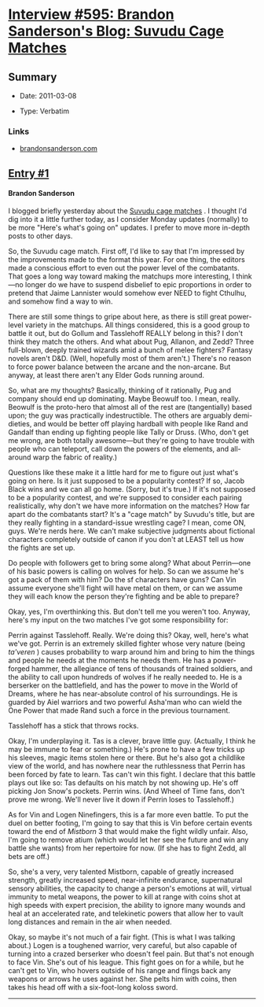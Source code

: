 # [Interview #595: Brandon Sanderson's Blog: Suvudu Cage Matches](https://www.theoryland.com/intvmain.php?i=595)

## Summary

- Date: 2011-03-08

- Type: Verbatim

### Links

- [brandonsanderson.com](http://www.brandonsanderson.com/blog/967/Suvudu-Cage-Matches)


## [Entry #1](./t-595/1)

#### Brandon Sanderson

I blogged briefly yesterday about the
[Suvudu cage matches](http://suvudu.com/2011/03/your-2011-cage-match-contenders-video.html)
. I thought I'd dig into it a little further today, as I consider Monday updates (normally) to be more "Here's what's going on" updates. I prefer to move more in-depth posts to other days.

So, the Suvudu cage match. First off, I'd like to say that I'm impressed by the improvements made to the format this year. For one thing, the editors made a conscious effort to even out the power level of the combatants. That goes a long way toward making the matchups more interesting, I think—no longer do we have to suspend disbelief to epic proportions in order to pretend that Jaime Lannister would somehow ever NEED to fight Cthulhu, and somehow find a way to win.

There are still some things to gripe about here, as there is still great power-level variety in the matchups. All things considered, this is a good group to battle it out, but do Gollum and Tasslehoff REALLY belong in this? I don't think they match the others. And what about Pug, Allanon, and Zedd? Three full-blown, deeply trained wizards amid a bunch of melee fighters? Fantasy novels aren't D&D. (Well, hopefully most of them aren't.) There's no reason to force power balance between the arcane and the non-arcane. But anyway, at least there aren't any Elder Gods running around.

So, what are my thoughts? Basically, thinking of it rationally, Pug and company should end up dominating. Maybe Beowulf too. I mean, really. Beowulf is the proto-hero that almost all of the rest are (tangentially) based upon; the guy was practically indestructible. The others are arguably demi-dieties, and would be better off playing hardball with people like Rand and Gandalf than ending up fighting people like Tally or Druss. (Who, don't get me wrong, are both totally awesome—but they're going to have trouble with people who can teleport, call down the powers of the elements, and all-around warp the fabric of reality.)

Questions like these make it a little hard for me to figure out just what's going on here. Is it just supposed to be a popularity contest? If so, Jacob Black wins and we can all go home. (Sorry, but it's true.) If it's not supposed to be a popularity contest, and we're supposed to consider each pairing realistically, why don't we have more information on the matches? How far apart do the combatants start? It's a "cage match" by Suvudu's title, but are they really fighting in a standard-issue wrestling cage? I mean, come ON, guys. We're nerds here. We can't make subjective judgments about fictional characters completely outside of canon if you don't at LEAST tell us how the fights are set up.

Do people with followers get to bring some along? What about Perrin—one of his basic powers is calling on wolves for help. So can we assume he's got a pack of them with him? Do the sf characters have guns? Can Vin assume everyone she'll fight will have metal on them, or can we assume they will each know the person they're fighting and be able to prepare?

Okay, yes, I'm overthinking this. But don't tell me you weren't too. Anyway, here's my input on the two matches I've got some responsibility for:

Perrin against Tasslehoff. Really. We're doing this? Okay, well, here's what we've got. Perrin is an extremely skilled fighter whose very nature (being
*ta'veren*
) causes probability to warp around him and bring to him the things and people he needs at the moments he needs them. He has a power-forged hammer, the allegiance of tens of thousands of trained soldiers, and the ability to call upon hundreds of wolves if he really needed to. He is a berserker on the battlefield, and has the power to move in the World of Dreams, where he has near-absolute control of his surroundings. He is guarded by Aiel warriors and two powerful Asha'man who can wield the One Power that made Rand such a force in the previous tournament.

Tasslehoff has a stick that throws rocks.

Okay, I'm underplaying it. Tas is a clever, brave little guy. (Actually, I think he may be immune to fear or something.) He's prone to have a few tricks up his sleeves, magic items stolen here or there. But he's also got a childlike view of the world, and has nowhere near the ruthlessness that Perrin has been forced by fate to learn. Tas can't win this fight. I declare that this battle plays out like so: Tas defaults on his match by not showing up. He's off picking Jon Snow's pockets. Perrin wins. (And Wheel of Time fans, don't prove me wrong. We'll never live it down if Perrin loses to Tasslehoff.)

As for Vin and Logen Ninefingers, this is a far more even battle. To put the duel on better footing, I'm going to say that this is Vin before certain events toward the end of
*Mistborn*
3 that would make the fight wildly unfair. Also, I'm going to remove atium (which would let her see the future and win any battle she wants) from her repertoire for now. (If she has to fight Zedd, all bets are off.)

So, she's a very, very talented Mistborn, capable of greatly increased strength, greatly increased speed, near-infinite endurance, supernatural sensory abilities, the capacity to change a person's emotions at will, virtual immunity to metal weapons, the power to kill at range with coins shot at high speeds with expert precision, the ability to ignore many wounds and heal at an accelerated rate, and telekinetic powers that allow her to vault long distances and remain in the air when needed.

Okay, so maybe it's not much of a fair fight. (This is what I was talking about.) Logen is a toughened warrior, very careful, but also capable of turning into a crazed berserker who doesn't feel pain. But that's not enough to face Vin. She's out of his league. This fight goes on for a while, but he can't get to Vin, who hovers outside of his range and flings back any weapons or arrows he uses against her. She pelts him with coins, then takes his head off with a six-foot-long koloss sword.


---

